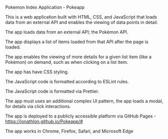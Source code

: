 Pokemon Index Application - Pokeapp

This is a web application built with HTML, CSS, and JavaScript that loads
data from an external API and enables the viewing of data points in detail.

The app loads data from an external API; the Pokémon API.

The app displays a list of items loaded from that API after the page is loaded.

The app enables the viewing of more details for a given list item (like a Pokémon) on
demand, such as when clicking on a list item.

The app has have CSS styling.

The JavaScript code is formatted according to ESLint rules.

The JavaScript code is formatted via Prettier.


The app must uses an additional complex UI pattern, the app loads a modal, for details via
click interactions.


The app is deployed to a publicly accessible platform via GitHub Pages - https://jonathlon.github.io/Pokeapp/#

The app works in Chrome, Firefox, Safari, and Microsoft Edge